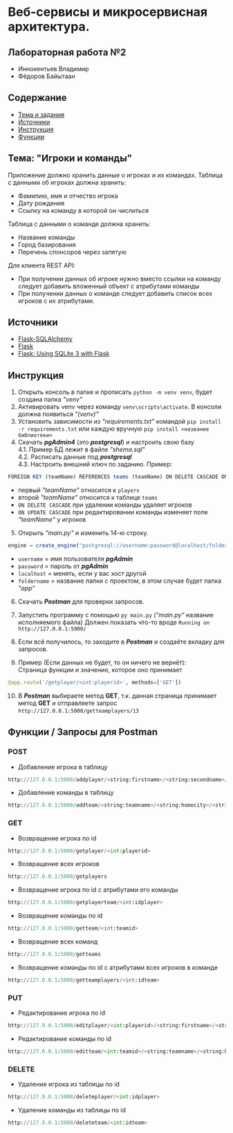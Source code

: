 # Веб-сервисы и микросервисная архитектура.
## Лабораторная работа №2
- Иннокентьев Владимир
- Фёдоров Байытаан

## Cодержание
- [Тема и задания](#theme)
- [Источники](#source)
- [Инструкция](#instruction)
- [Функции](#functions)

<a name="theme"><h2>Тема: "Игроки и команды"</h2></a>
Приложение должно хранить данные о игроках и их командах.
Таблица с данными об игроках должна хранить:
- Фамилию, имя и отчество игрока
- Дату рождения
- Ссылку на команду в которой он числиться

Таблица с данными о команде должна хранить:
- Название команды
- Город базирования
- Перечень спонсоров через запятую

Для клиента REST API:
- При получении данных об игроке нужно вместо ссылки на команду следует добавить вложенный объект с атрибутами команды
- При получении данных о команде следует добавить список всех игроков с их атрибутами.

<a name="source"><h2>Источники</h2></a>
- [Flask-SQLAlchemy](https://flask-sqlalchemy.palletsprojects.com/en/2.x/)
- [Flask](https://flask.palletsprojects.com/en/1.1.x/tutorial/database/)
- [Flask: Using SQLite 3 with Flask](https://flask.palletsprojects.com/en/1.1.x/patterns/sqlite3/)

<a name="instruction"><h2>Инструкция</h2></a>
1) Открыть консоль в папке и прописать ```python -m venv venv```, будет создана папка _"venv"_
2) Активировать venv через команду ```venv\scripts\activate```. В консоли должна появиться _"(venv)"_
3) Установить зависимости из _"requirements.txt"_ командой ```pip install -r requirements.txt``` или каждую вручную ```pip install <название библиотеки>```
4) Скачать _**pgAdmin4**_ (это _**postgresql**_) и настроить свою базу<br>
	4.1. Пример БД лежит в файле _"shema.sql"_<br>
	4.2. Расписать данные под _**postgresql**_<br>
	4.3. Настроить внешний ключ по заданию. Пример:
```javascript
FOREIGN KEY (teamName) REFERENCES teams (teamName) ON DELETE CASCADE ON UPDATE CASCADE
```
  - первый _"teamName"_ относится к ```players```
  - второй _"teamName"_ относится к таблице ```teams```
  - ```ON DELETE CASCADE``` при удалении команды удаляет игроков 
  - ```ON UPDATE CASCADE``` при редактировании команды изменяет поле _"teamName"_ у игроков
  
5) Открыть _"main.py"_ и изменить 14-ю строку. 
  ```javascript
  engine = create_engine("postgresql://username:password@localhost/foldername")
  ```
  - ```username``` = имя пользователя _**pgAdmin**_
  - ```password``` = пароль от _**pgAdmin**_
  - ```localhost``` = менять, если у вас хост другой
  - ```foldername``` = название папки с проектом, в этом случае будет папка _"app"_

6) Скачать _**Postman**_ для проверки запросов.
7) Запустить программу с помощью ```py main.py``` (_"main.py"_ название исполняемого файла)
     Должен показать что-то вроде ```Running on http://127.0.0.1:5000/```

8) Если всё получилось, то заходите в _**Postman**_ и создаёте вкладку для запросов.
9) Пример (Если данных не будет, то он ничего не вернёт):<br>
Cтраница функции и значение, которое оно принимает
  ```python
  @app.route('/getplayer/<int:playerid>', methods=['GET'])
  ```
10) В _**Postman**_ выбираете метод **GET**, т.к. данная страница принимает метод **GET** и отправляете запрос ```http://127.0.0.1:5000/getteamplayers/13```

<a name="functions"><h2>Функции / Запросы для Postman</h2></a>
### POST
- Добавление игрока в таблицу
```python
http://127.0.0.1:5000/addplayer/<string:firstname>/<string:secondname>/<string:patronname>/<string:birthdate>/<string:teamname>
```
- Добавление команды в таблицу
```python
http://127.0.0.1:5000/addteam/<string:teamname>/<string:homecity>/<string:sponsors>
```
### GET
- Возвращение игрока по id
```python
http://127.0.0.1:5000/getplayer/<int:playerid>
```
- Возвращение всех игроков
```python
http://127.0.0.1:5000/getplayers
```
- Возвращение игрока по id с атрибутами его команды
```python
http://127.0.0.1:5000/getplayerteam/<int:idplayer>
```
- Возвращение команды по id
```python
http://127.0.0.1:5000/getteam/<int:teamid>
```
- Возвращение всех команд
```python
http://127.0.0.1:5000/getteams
```
- Возвращение команды по id с атрибутами всех игроков в команде
```python
http://127.0.0.1:5000/getteamplayers/<int:idteam>
```
### PUT
- Редактирование игрока по id
```python
http://127.0.0.1:5000/editplayer/<int:playerid>/<string:firstname>/<string:secondname>/<string:patronname>/<string:birthdate>/<string:teamname>
```
- Редактирование команды по id
```python
http://127.0.0.1:5000/editteam/<int:teamid>/<string:teamname>/<string:homecity>/<string:sponsors>
```
### DELETE
- Удаление игрока из таблицы по id
```python
http://127.0.0.1:5000/deleteplayer/<int:idplayer>
```
- Удаление команды из таблицы по id
```python
http://127.0.0.1:5000/deleteteam/<int:idteam>
```






  
